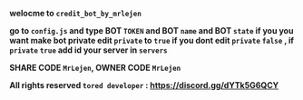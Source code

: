 **welocme to `credit_bot_by_mrlejen`**

**go to `config.js` and type BOT `TOKEN` and BOT `name` and BOT `state` if you you want make bot private edit `private` to `true` if you dont edit `private` `false` , if `private` `true` add id your server in `servers`**

**SHARE CODE `MrLejen`, OWNER CODE `MrLejen`**

**All rights reserved `tored developer` : https://discord.gg/dYTk5G6QCY**
